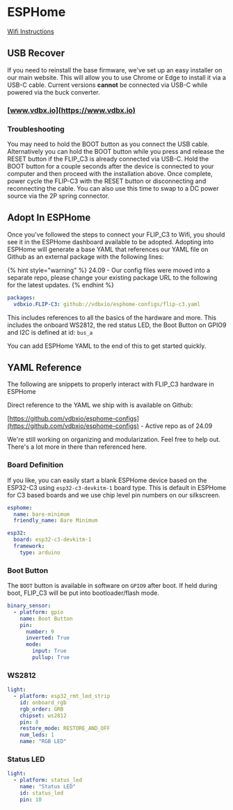 # ESPHome

[Wifi Instructions](home-assistant.md)

## USB Recover

If you need to reinstall the base firmware, we've set up an easy installer on our main website.  This will allow you to use Chrome or Edge to install it via a USB-C cable. Current versions **cannot** be connected via USB-C while powered via the buck converter.&#x20;

### [www.vdbx.io](https://www.vdbx.io)

### Troubleshooting

You may need to hold the BOOT button as you connect the USB cable. Alternatively you can hold the BOOT button while you press and release the RESET button if the FLIP\_C3 is already connected via USB-C. Hold the BOOT button for a couple seconds after the device is connected to your computer and then proceed with the installation above. Once complete, power cycle the FLIP-C3 with the RESET button or disconnecting and reconnecting the cable. You can also use this time to swap to a DC power source via the 2P spring connector.&#x20;

## Adopt In ESPHome

Once you've followed the steps to connect your FLIP\_C3 to Wifi, you should see it in the ESPHome dashboard available to be adopted. Adopting into ESPHome will generate a base YAML that references our YAML file on Github as an external package with the following lines:

{% hint style="warning" %}
24.09 - Our config files were moved into a separate repo, please change your existing package URL to the following for the latest updates.
{% endhint %}

```yaml
packages:
  vdbxio.FLIP-C3: github://vdbxio/esphome-configs/flip-c3.yaml
```

This includes references to all the basics of the hardware and more. This includes the onboard WS2812, the red status LED, the Boot Button on GPIO9 and I2C is defined at id: `bus_a`

You can add ESPHome YAML to the end of this to get started quickly.

## YAML Reference

The following are snippets to properly interact with FLIP\_C3 hardware in ESPHome

Direct reference to the YAML we ship with is available on Github:&#x20;

[https://github.com/vdbxio/esphome-configs](https://github.com/vdbxio/esphome-configs) - Active repo as of 24.09

We're still working on organizing and modularization. Feel free to help out.  There's a lot more in there than referenced here.

### Board Definition

If you like, you can easily start a blank ESPHome device based on the ESP32-C3 using `esp32-c3-devkitm-1` board type. This is default in ESPHome for C3 based boards and we use chip level pin numbers on our silkscreen.

```yaml
esphome:
  name: bare-minimum
  friendly_name: Bare Minimum

esp32:
  board: esp32-c3-devkitm-1
  framework:
    type: arduino

```

### Boot Button

The `BOOT` button is available in software on `GPIO9` after boot. If held during boot, FLIP\_C3 will be put into bootloader/flash mode.

```yaml
binary_sensor:
  - platform: gpio
    name: Boot Button
    pin: 
      number: 9
      inverted: True
      mode:
        input: True
        pullup: True
```

### WS2812

```yaml
light:
  - platform: esp32_rmt_led_strip
    id: onboard_rgb
    rgb_order: GRB
    chipset: ws2812    
    pin: 8
    restore_mode: RESTORE_AND_OFF
    num_leds: 1
    name: "RGB LED"
```

### Status LED

```yaml
light:
  - platform: status_led
    name: "Status LED"
    id: status_led
    pin: 10
```

